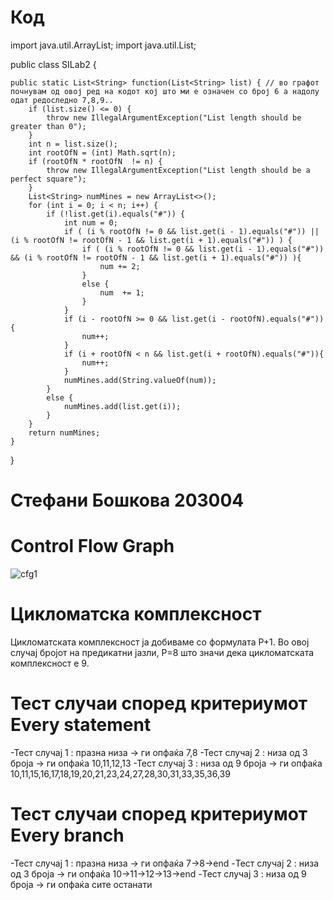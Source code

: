 # Код
import java.util.ArrayList;
import java.util.List;

public class SILab2 {

    public static List<String> function(List<String> list) { // во графот почнувам од овој ред на кодот кој што ми е означен со број 6 а надолу одат редоследно 7,8,9..
        if (list.size() <= 0) {
            throw new IllegalArgumentException("List length should be greater than 0");
        }
        int n = list.size();
        int rootOfN = (int) Math.sqrt(n);
        if (rootOfN * rootOfN  != n) {
            throw new IllegalArgumentException("List length should be a perfect square");
        }
        List<String> numMines = new ArrayList<>();
        for (int i = 0; i < n; i++) {
            if (!list.get(i).equals("#")) {
                int num = 0;
                if ( (i % rootOfN != 0 && list.get(i - 1).equals("#")) || (i % rootOfN != rootOfN - 1 && list.get(i + 1).equals("#")) ) {
                    if ( (i % rootOfN != 0 && list.get(i - 1).equals("#")) && (i % rootOfN != rootOfN - 1 && list.get(i + 1).equals("#")) ){
                        num += 2;
                    }
                    else {
                        num  += 1;
                    }
                }
                if (i - rootOfN >= 0 && list.get(i - rootOfN).equals("#")){
                    num++;
                }
                if (i + rootOfN < n && list.get(i + rootOfN).equals("#")){
                    num++;
                }
                numMines.add(String.valueOf(num));
            }
            else {
                numMines.add(list.get(i));
            }
        }
        return numMines;
    }
}
# Стефани Бошкова 203004
# Control Flow Graph
  ![cfg1](https://user-images.githubusercontent.com/101138892/171933351-a379eb66-1022-413d-ac14-a31efc3e2312.png)

# Цикломатска комплексност
  Цикломатската комплексност ја добиваме со формулата Р+1. Во овој случај бројот на предикатни јазли, Р=8 што значи дека цикломатската комплексност е 9.
# Тест случаи според критериумот Every statement
  -Тест случај 1 : празна низа -> ги опфаќа 7,8
  -Тест случај 2 : низа од 3 броја -> ги опфаќа 10,11,12,13
  -Тест случај 3 : низа од 9 броја -> ги опфаќа 10,11,15,16,17,18,19,20,21,23,24,27,28,30,31,33,35,36,39
# Тест случаи според критериумот Every branch
  -Тест случај 1 : празна низа -> ги опфаќа 7->8->end
  -Тест случај 2 : низа од 3 броја -> ги опфаќа 10->11->12->13->end
  -Тест случај 3 : низа од 9 броја -> ги опфаќа сите останати

  
  
